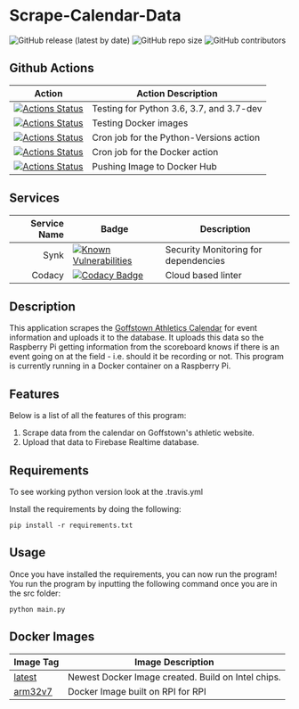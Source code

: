 # Scrape-Calendar-Data

![GitHub release (latest by date)](https://img.shields.io/github/v/release/goffstown-sports-app/Scrape-Calendar-Data) ![GitHub repo size](https://img.shields.io/github/repo-size/goffstown-sports-app/Scrape-Calendar-Data) ![GitHub contributors](https://img.shields.io/github/contributors/goffstown-sports-app/Scrape-Calendar-Data)

## Github Actions

| Action                                                                                                                                                                                      | Action Description                       |
|---------------------------------------------------------------------------------------------------------------------------------------------------------------------------------------------|------------------------------------------|
| [![Actions Status](https://github.com/goffstown-sports-app/Scrape-Calendar-Data/workflows/Python-Versions/badge.svg)](https://github.com/goffstown-sports-app/Scrape-Calendar-Data/actions) | Testing for Python 3.6, 3.7, and 3.7-dev |
| [![Actions Status](https://github.com/goffstown-sports-app/Scrape-Calendar-Data/workflows/Docker/badge.svg)](https://github.com/goffstown-sports-app/Scrape-Calendar-Data/actions)          | Testing Docker images                 |
| [![Actions Status](https://github.com/goffstown-sports-app/Scrape-Calendar-Data/workflows/Python-Cron/badge.svg)](https://github.com/goffstown-sports-app/Scrape-Calendar-Data/actions)     | Cron job for the Python-Versions action  |
| [![Actions Status](https://github.com/goffstown-sports-app/Scrape-Calendar-Data/workflows/Docker-Cron/badge.svg)](https://github.com/goffstown-sports-app/Scrape-Calendar-Data/actions)     | Cron job for the Docker action           |
| [![Actions Status](https://github.com/goffstown-sports-app/Scrape-Calendar-Data/workflows/Docker-Hub/badge.svg)](https://github.com/goffstown-sports-app/Scrape-Calendar-Data/actions)      | Pushing Image to Docker Hub              |

## Services

| Service Name | Badge                                                                                                                                                                                                                                                                                           | Description                   |
|---------------:|-------------------------------------------------------------------------------------------------------------------------------------------------------------------------------------------------------------------------------------------------------------------------------------------------|-------------------------------|
| Synk           | [![Known Vulnerabilities](https://snyk.io/test/github/goffstown-sports-app/Scrape-Calendar-Data/badge.svg)](https://snyk.io/test/github/goffstown-sports-app/Scrape-Calendar-Data)                                                                                                              | Security Monitoring for dependencies           |
| Codacy         | [![Codacy Badge](https://api.codacy.com/project/badge/Grade/79e012cb6bc4425ba829dd60aa517c87)](https://app.codacy.com/app/matthewgleich/Scrape-Calendar-Data?utm_source=github.com&utm_medium=referral&utm_content=goffstown-sports-app/Scrape-Calendar-Data&utm_campaign=Badge_Grade_Settings) | Cloud based linter            |

## Description

This application scrapes the [Goffstown Athletics Calendar](https://goffstownathletics.com/main/calendar/) for event information and uploads it to the database. It uploads this data so the Raspberry Pi getting information from the scoreboard knows if there is an event going on at the field - i.e. should it be recording or not. This program is currently running in a Docker container on a Raspberry Pi.

## Features

Below is a list of all the features of this program:

1. Scrape data from the calendar on Goffstown's athletic website.
2. Upload that data to Firebase Realtime database.

## Requirements

To see working python version look at the .travis.yml

Install the requirements by doing the following:

`pip install -r requirements.txt`

## Usage

Once you have installed the requirements, you can now run the program! You run the program by inputting the following command once you are in the src folder:

`python main.py`

## Docker Images

| Image Tag                                                                                         | Image Description                                  |
|---------------------------------------------------------------------------------------------------|----------------------------------------------------|
| [latest](https://cloud.docker.com/u/ghsapp/repository/docker/ghsapp/scrape-calendar-data/general) | Newest Docker Image created. Build on Intel chips. |
| [arm32v7](https://hub.docker.com/layers/ghsapp/scrape-calendar-data/arm32v7/images/sha256-f5ce8c796164709184fe1c51fa42aab3d7b01b77263873fe6dba7e2891a94c64) | Docker Image built on RPI for RPI |
